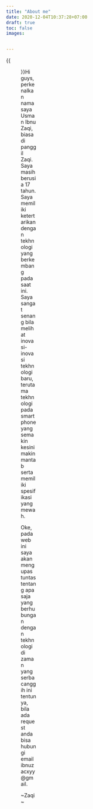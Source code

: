 ```yaml
---
title: "About me"
date: 2020-12-04T10:37:28+07:00
draft: true
toc: false
images:


---
```



{{<figure src="https://www.shareicon.net/data/128x128/2016/05/24/770117_people_512x512.png" style="width:42px;height: 42px;">}}Hi guys, perkenalkan nama saya Usman Ibnu Zaqi, biasa di panggil Zaqi. Saya masih berusia 17 tahun.
Saya memiliki ketertarikan dengan tekhnologi yang berkembang pada saat ini. Saya sangat senang bila melihat inovasi-inovasi tekhnologi baru, terutama tekhnologi pada smartphone yang semakin kesini makin mantab serta memiliki spesifikasi yang mewah.

Oke, pada web ini saya akan mengupas tuntas tentang apa saja yang berhubungan dengan tekhnologi di zaman yang serba canggih ini tentunya, bila ada request anda bisa hubungi email ibnuzacxyy@gmail.  

~Zaqi~
